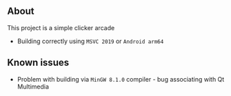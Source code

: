 ## About
This project is a simple clicker arcade
* Building correctly using `MSVC 2019` or `Android arm64`
## Known issues
* Problem with building via `MinGW 8.1.0` compiler - bug associating with Qt Multimedia
